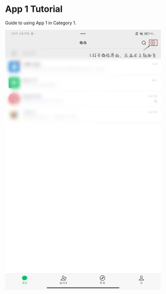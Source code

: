 # App 1 Tutorial

Guide to using App 1 in Category 1.

![图片](../../../../Image/Instant-messaging/wechat/add-friends/1-1.jpg)
